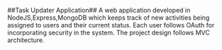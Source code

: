 ##Task Updater Application##
A web application developed in NodeJS,Express,MongoDB which keeps track of new activities being assigned to users and their current status. Each user follows OAuth for incorporating security in the system. The project design follows MVC architecture.
